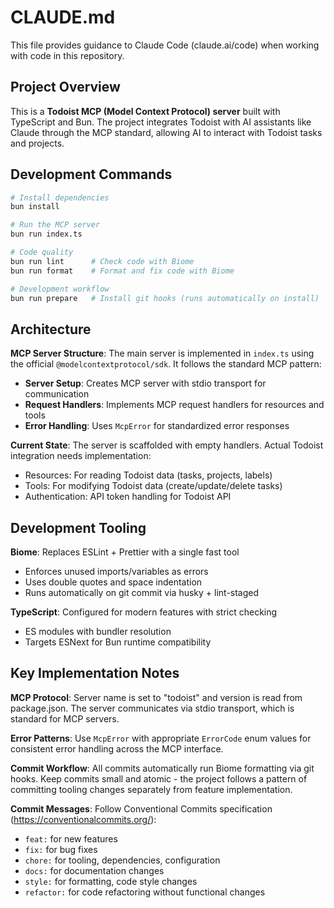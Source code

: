# CLAUDE.md

This file provides guidance to Claude Code (claude.ai/code) when working with code in this repository.

## Project Overview

This is a **Todoist MCP (Model Context Protocol) server** built with TypeScript and Bun. The project integrates Todoist with AI assistants like Claude through the MCP standard, allowing AI to interact with Todoist tasks and projects.

## Development Commands

```bash
# Install dependencies
bun install

# Run the MCP server
bun run index.ts

# Code quality
bun run lint      # Check code with Biome
bun run format    # Format and fix code with Biome

# Development workflow
bun run prepare   # Install git hooks (runs automatically on install)
```

## Architecture

**MCP Server Structure**: The main server is implemented in `index.ts` using the official `@modelcontextprotocol/sdk`. It follows the standard MCP pattern:

- **Server Setup**: Creates MCP server with stdio transport for communication
- **Request Handlers**: Implements MCP request handlers for resources and tools
- **Error Handling**: Uses `McpError` for standardized error responses

**Current State**: The server is scaffolded with empty handlers. Actual Todoist integration needs implementation:
- Resources: For reading Todoist data (tasks, projects, labels)
- Tools: For modifying Todoist data (create/update/delete tasks)
- Authentication: API token handling for Todoist API

## Development Tooling

**Biome**: Replaces ESLint + Prettier with a single fast tool
- Enforces unused imports/variables as errors
- Uses double quotes and space indentation
- Runs automatically on git commit via husky + lint-staged

**TypeScript**: Configured for modern features with strict checking
- ES modules with bundler resolution
- Targets ESNext for Bun runtime compatibility

## Key Implementation Notes

**MCP Protocol**: Server name is set to "todoist" and version is read from package.json. The server communicates via stdio transport, which is standard for MCP servers.

**Error Patterns**: Use `McpError` with appropriate `ErrorCode` enum values for consistent error handling across the MCP interface.

**Commit Workflow**: All commits automatically run Biome formatting via git hooks. Keep commits small and atomic - the project follows a pattern of committing tooling changes separately from feature implementation.

**Commit Messages**: Follow Conventional Commits specification (https://conventionalcommits.org/):
- `feat:` for new features
- `fix:` for bug fixes
- `chore:` for tooling, dependencies, configuration
- `docs:` for documentation changes
- `style:` for formatting, code style changes
- `refactor:` for code refactoring without functional changes
